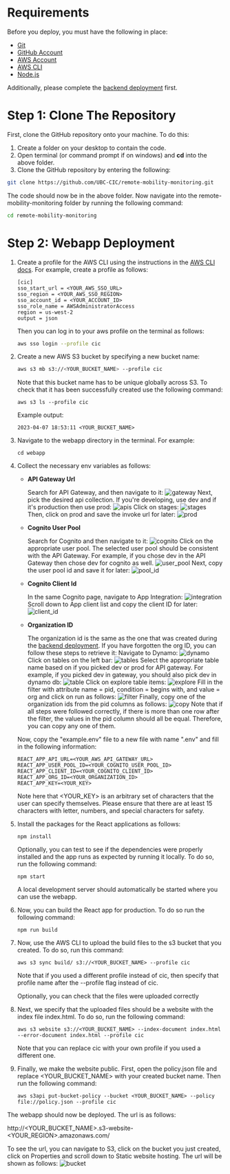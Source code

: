 # Requirements
Before you deploy, you must have the following in place:
*  [Git](https://git-scm.com/)
*  [GitHub Account](https://github.com/)
*  [AWS Account](https://aws.amazon.com/account/)
*  [AWS CLI](https://aws.amazon.com/cli/)
*  [Node.js](https://nodejs.org/en/)

Additionally, please complete the [backend deployment](./DeploymentGuide.md) first.

# Step 1: Clone The Repository
First, clone the GitHub repository onto your machine. To do this:
1. Create a folder on your desktop to contain the code.
2. Open terminal (or command prompt if on windows) and **cd** into the above folder.
3. Clone the GitHub repository by entering the following:
```bash
git clone https://github.com/UBC-CIC/remote-mobility-monitoring.git
```

The code should now be in the above folder. Now navigate into the remote-mobility-monitoring folder by running the following command:
```bash
cd remote-mobility-monitoring
```

# Step 2: Webapp Deployment
1. Create a profile for the AWS CLI using the instructions in the [AWS CLI docs](https://docs.aws.amazon.com/cli/latest/userguide/cli-authentication-short-term.html). For example, create a profile as follows:
    ```
    [cic]
    sso_start_url = <YOUR_AWS_SSO_URL>
    sso_region = <YOUR_AWS_SSO_REGION>
    sso_account_id = <YOUR_ACCOUNT_ID>
    sso_role_name = AWSAdministratorAccess
    region = us-west-2
    output = json
    ```
    Then you can log in to your aws profile on the terminal as follows:
    ``` bash
    aws sso login --profile cic
    ```
2. Create a new AWS S3 bucket by specifying a new bucket name:
   ``` bash
   aws s3 mb s3://<YOUR_BUCKET_NAME> --profile cic
   ```
   Note that this bucket name has to be unique globally across S3. To check that it has been successfully created use the following command:
   ```
   aws s3 ls --profile cic
   ```
   Example output:
   ```
   2023-04-07 18:53:11 <YOUR_BUCKET_NAME>
   ```
3. Navigate to the webapp directory in the terminal. For example:
    ```
    cd webapp
    ```
4.  Collect the necessary env variables as follows:

    * **API Gateway Url**

        Search for API Gateway, and then navigate to it:
    ![gateway](./images/nav_api_gw.png)
        Next, pick the desired api collection. If you're developing, use dev and if it's production then use prod:
        ![apis](./images/api_links.png)
        Click on stages:
        ![stages](./images/stages.png)
        Then, click on prod and save the invoke url for later:
        ![prod](./images/prod.png)
    * **Cognito User Pool**

        Search for Cognito and then navigate to it:
        ![cognito](./images/cognito.png)
        Click on the appropriate user pool. The selected user pool should be consistent with the API Gateway. For example, if you chose dev in the API Gateway then chose dev for cognito as well. 
        ![user_pool](./images/user_pool.png)
        Next, copy the user pool id and save it for later:
        ![pool_id](./images/pool_id.png) 

    * **Cognito Client Id**

        In the same Cognito page, navigate to App Integration:
        ![integration](./images/inte.png)
        Scroll down to App client list and copy the client ID for later:
        ![client_id](./images/client_id.png)
    * **Organization ID**

        The organization id is the same as the one that was created during the [backend deployment](). If you have forgotten the org ID, you can follow these steps to retrieve it:
        Navigate to Dynamo:
        ![dynamo](./images/dynamo.png)
        Click on tables on the left bar:
        ![tables](./images/explore.png)
        Select the appropriate table name based on if you picked dev or prod for API gateway. For example, if you picked dev in gateway, you should also pick dev in dynamo db:
        ![table](./images/table.png)
        Click on explore table items:
        ![explore](./images/items.png)
        Fill in the filter with attribute name = pid, condition = begins with, and value = org and click on run as follows:
        ![filter](./images/scan.png)
        Finally, copy one of the organization ids from the pid columns as follows:
        ![copy](./images/orgid.png)
        Note that if all steps were followed correctly, if there is more than one row after the filter, the values in the pid column should all be equal. Therefore, you can copy any one of them. 



    Now, copy the "example.env" file to a new file with name ".env" and fill in the following information:
    ```
    REACT_APP_API_URL=<YOUR_AWS_API_GATEWAY_URL>
    REACT_APP_USER_POOL_ID=<YOUR_COGNITO_USER_POOL_ID>
    REACT_APP_CLIENT_ID=<YOUR_COGNITO_CLIENT_ID>
    REACT_APP_ORG_ID=<YOUR_ORGANIZATION_ID>
    REACT_APP_KEY=<YOUR_KEY>
    ```
    Note here that <YOUR_KEY> is an arbitrary set of characters that the user can specify themselves. Please ensure that there are at least 15 characters with letter, numbers, and special characters for safety.
5. Install the packages for the React applications as follows:
    ```
    npm install
    ```
    Optionally, you can test to see if the dependencies were properly installed and the app runs as expected by running it locally. To do so, run the following command:
    ```
    npm start
    ```
    A local development server should automatically be started where you can use the webapp.
6. Now, you can build the React app for production. To do so run the following command:
    ```
    npm run build
    ```
7. Now, use the AWS CLI to upload the build files to the s3 bucket that you created. To do so, run this command:
    ```
    aws s3 sync build/ s3://<YOUR_BUCKET_NAME> --profile cic
    ```
    Note that if you used a different profile instead of cic, then specify that profile name after the --profile flag instead of cic. 

    Optionally, you can check that the files were uploaded correctly

8. Next, we specify that the uploaded files should be a website with the index file index.html. To do so, run the following command:
    ```
    aws s3 website s3://<YOUR_BUCKET_NAME> --index-document index.html --error-document index.html --profile cic
    ```
    Note that you can replace cic with your own profile if you used a different one.
9. Finally, we make the website public. First, open the policy.json file and replace <YOUR_BUCKET_NAME> with your created bucket name. Then run the following command:
    ```
    aws s3api put-bucket-policy --bucket <YOUR_BUCKET_NAME> --policy file://policy.json --profile cic
    ```
The webapp should now be deployed. The url is as follows:

http://<YOUR_BUCKET_NAME>.s3-website-<YOUR_REGION>.amazonaws.com/

To see the url, you can navigate to S3, click on the bucket you just created, click on Properties and scroll down to Static website hosting. The url will be shown as follows:
![bucket](./images/bucket.png)


